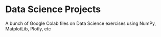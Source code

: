 # Data Science Projects
A bunch of Google Colab files on Data Science exercises using NumPy, MatplotLib, Plotly, etc
